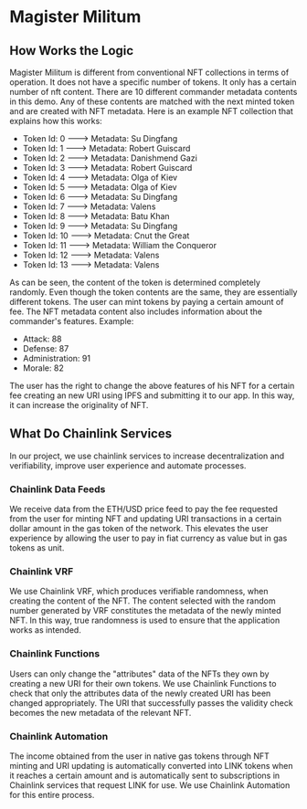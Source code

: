 # Magister Militum

## How Works the Logic

Magister Militum is different from conventional NFT collections in terms of operation. It does not have a specific number of tokens. It only has a certain number of nft content. There are 10 different commander metadata contents in this demo. Any of these contents are matched with the next minted token and are created with NFT metadata. Here is an example NFT collection that explains how this works:
- Token Id: 0 ---> Metadata: Su Dingfang
- Token Id: 1 ---> Metadata: Robert Guiscard
- Token Id: 2 ---> Metadata: Danishmend Gazi
- Token Id: 3 ---> Metadata: Robert Guiscard
- Token Id: 4 ---> Metadata: Olga of Kiev
- Token Id: 5 ---> Metadata: Olga of Kiev
- Token Id: 6 ---> Metadata: Su Dingfang
- Token Id: 7 ---> Metadata: Valens
- Token Id: 8 ---> Metadata: Batu Khan
- Token Id: 9 ---> Metadata: Su Dingfang
- Token Id: 10 ---> Metadata: Cnut the Great
- Token Id: 11 ---> Metadata: William the Conqueror
- Token Id: 12 ---> Metadata: Valens
- Token Id: 13 ---> Metadata: Valens <br>

As can be seen, the content of the token is determined completely randomly. Even though the token contents are the same, they are essentially different tokens. The user can mint tokens by paying a certain amount of fee. The NFT metadata content also includes information about the commander's features. Example:
* Attack: 88
* Defense: 87
* Administration: 91
* Morale: 82 <br>

The user has the right to change the above features of his NFT for a certain fee creating an new URI using IPFS and submitting it to our app. In this way, it can increase the originality of NFT.

## What Do Chainlink Services

In our project, we use chainlink services to increase decentralization and verifiability, improve user experience and automate processes.

### Chainlink Data Feeds

We receive data from the ETH/USD price feed to pay the fee requested from the user for minting NFT and updating URI transactions in a certain dollar amount in the gas token of the network. This elevates the user experience by allowing the user to pay in fiat currency as value but in gas tokens as unit.

### Chainlink VRF

We use Chainlink VRF, which produces verifiable randomness, when creating the content of the NFT. The content selected with the random number generated by VRF constitutes the metadata of the newly minted NFT. In this way, true randomness is used to ensure that the application works as intended.

### Chainlink Functions

Users can only change the "attributes" data of the NFTs they own by creating a new URI for their own tokens. We use Chainlink Functions to check that only the attributes data of the newly created URI has been changed appropriately. The URI that successfully passes the validity check becomes the new metadata of the relevant NFT.

### Chainlink Automation

The income obtained from the user in native gas tokens through NFT minting and URI updating is automatically converted into LINK tokens when it reaches a certain amount and is automatically sent to subscriptions in Chainlink services that request LINK for use. We use Chainlink Automation for this entire process.
